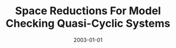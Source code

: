 ---
title: "Space Reductions For Model Checking Quasi-Cyclic Systems"
date: 2003-01-01
venue: "Embedded Software, Third International Conference, EMSOFT 2003, Philadelphia, PA, USA, October 13-15, 2003, Proceedings"
paperurl: https://doi.org/10.1007/978-3-540-45212-6_12
authors: "Matthew B Dwyer, Robby, Xianghua Deng and John Hatcliff"
awards: ""
---